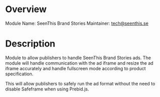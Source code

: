 # Overview

Module Name: SeenThis Brand Stories
Maintainer: tech@seenthis.se

# Description

Module to allow publishers to handle SeenThis Brand Stories ads. The module will handle communication with the ad iframe and resize the ad iframe accurately and handle fullscreen mode according to product specification.

This will allow publishers to safely run the ad format without the need to disable Safeframe when using Prebid.js.
